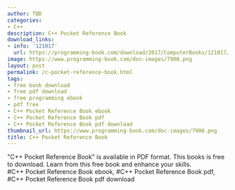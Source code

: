 ```yaml
---
author: TBD
categories:
- C++
description: C++ Pocket Reference Book
download_links:
- info: '121017'
  url: https://programming-book.com/download/2017/ComputerBooks/121017/C-Pocket-Reference.pdf
image: https://www.programming-book.com/doc-images/7908.png
layout: post
permalink: /c-pocket-reference-book.html
tags:
- free book download
- free pdf download
- free programming ebook
- pdf free
- C++ Pocket Reference Book ebook
- C++ Pocket Reference Book pdf
- C++ Pocket Reference Book pdf download
thumbnail_url: https://www.programming-book.com/doc-images/7908.png
title: C++ Pocket Reference Book
---
```


 
<div class="item-desc text-justify">
  "C++ Pocket Reference Book" is available in PDF format. This books is free to download. Learn from this free book and enhance your skills.
  <br>
  #C++ Pocket Reference Book ebook, #C++ Pocket Reference Book pdf, #C++ Pocket Reference Book pdf download
</div>